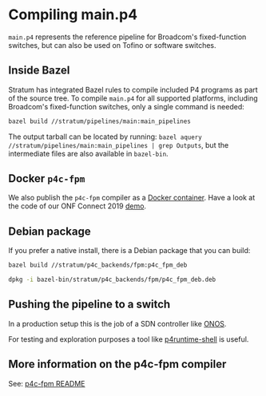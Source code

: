 # Compiling main.p4

`main.p4` represents the reference pipeline for Broadcom's fixed-function switches,
but can also be used on Tofino or software switches.

## Inside Bazel

Stratum has integrated Bazel rules to compile included P4 programs as part of the source tree.
To compile `main.p4` for all supported platforms, including Broadcom's fixed-function switches,
only a single command is needed:

```bash
bazel build //stratum/pipelines/main:main_pipelines
```

The output tarball can be located by running: `bazel aquery //stratum/pipelines/main:main_pipelines | grep Outputs`, but the intermediate files are also available in `bazel-bin`.

## Docker `p4c-fpm`

We also publish the `p4c-fpm` compiler as a [Docker container](https://hub.docker.com/repository/docker/stratumproject/p4c-fpm). Have a look at the code of our ONF Connect 2019 [demo](https://github.com/opennetworkinglab/stratum-onos-demo/blob/b709e579592f5c7b3293357376c811690e0bec34/p4src/Makefile#L63-L80).

## Debian package

If you prefer a native install, there is a Debian package that you can build:

```bash
bazel build //stratum/p4c_backends/fpm:p4c_fpm_deb

dpkg -i bazel-bin/stratum/p4c_backends/fpm/p4c_fpm_deb.deb
```

## Pushing the pipeline to a switch

In a production setup this is the job of a SDN controller like [ONOS](https://github.com/opennetworkinglab/onos/).

For testing and exploration purposes a tool like [p4runtime-shell](https://github.com/p4lang/p4runtime-shell) is useful.

## More information on the p4c-fpm compiler

See: [p4c-fpm README](../../p4c_backends/README.md)
